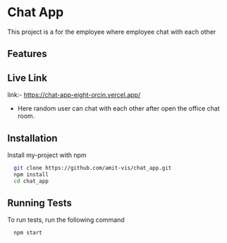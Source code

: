 # Chat App
This project is a for the employee where employee chat with each other

## Features

## Live Link

link:- https://chat-app-eight-orcin.vercel.app/

* Here random user can chat with each other after open the office chat room.

## Installation

Install my-project with npm

```bash
  git clone https://github.com/amit-vis/chat_app.git
  npm install
  cd chat_app
```
    
## Running Tests

To run tests, run the following command

```bash
  npm start
```
